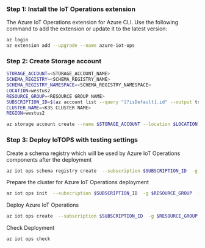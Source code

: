 
### Step 1: Install the IoT Operations extension
The Azure IoT Operations extension for Azure CLI. Use the following command to add the extension or update it to the latest version:
```bash
az login
az extension add --upgrade --name azure-iot-ops

```

### Step 2: Create Storage account
```bash
STORAGE_ACCOUNT=<STORAGE_ACCOUNT_NAME>
SCHEMA_REGISTRY=<SCHEMA_REGISTRY_NAME>
SCHEMA_REGISTRY_NAMESPACE=<SCHEMA_REGISTRY_NAMESPACE>
LOCATION=westus2
RESOURCE_GROUP=<RESOURCE GROUP NAME>
SUBSCRIPTION_ID=$(az account list --query "[?isDefault].id" --output tsv)
CLUSTER_NAME=<K3S CLUSTER NAME>
REGION=westus2

az storage account create --name $STORAGE_ACCOUNT --location $LOCATION --resource-group $RESOURCE_GROUP --enable-hierarchical-namespace
```

### Step 3: Deploy IoTOPS with testing settings
Create a schema registry which will be used by Azure IoT Operations components after the deployment
```bash
az iot ops schema registry create  --subscription $SUBSCRIPTION_ID  -g  $RESOURCE_GROUP -n $SCHEMA_REGISTRY  --registry-namespace $SCHEMA_REGISTRY_NAMESPACE  --sa-resource-id /subscriptions/$SUBSCRIPTION_ID/resourcegroups/$RESOURCE_GROUP/providers/Microsoft.Storage/storageAccounts/$STORAGE_ACCOUNT  --sa-container schema
```

Prepare the cluster for Azure IoT Operations deployment
```bash
az iot ops init  --subscription $SUBSCRIPTION_ID  -g $RESOURCE_GROUP  --cluster $CLUSTER_NAME
```

Deploy Azure IoT Operations
```bash
az iot ops create  --subscription $SUBSCRIPTION_ID  -g $RESOURCE_GROUP  --cluster $CLUSTER_NAME  --custom-location aiok3scluster-cl-$RANDOM  -n aiok3scluster-ops-instance  --sr-resource-id /subscriptions/$SUBSCRIPTION_ID/resourceGroups/$RESOURCE_GROUP/providers/Microsoft.DeviceRegistry/schemaRegistries/$SCHEMA_REGISTRY  --broker-frontend-replicas 2  --broker-frontend-workers 2  --broker-backend-part 2  --broker-backend-workers 2  --broker-backend-rf 2  --broker-mem-profile Medium
```

Check Deployment
```bash
az iot ops check
```
